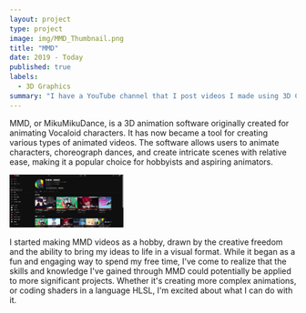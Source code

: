 ```yaml
---
layout: project
type: project
image: img/MMD_Thumbnail.png
title: "MMD"
date: 2019 - Today
published: true
labels:
  - 3D Graphics
summary: "I have a YouTube channel that I post videos I made using 3D CG softwares."
---
```

MMD, or MikuMikuDance, is a 3D animation software originally created for animating Vocaloid characters. It has now became a tool for creating various types of animated videos. The software allows users to animate characters, choreograph dances, and create intricate scenes with relative ease, making it a popular choice for hobbyists and aspiring animators.

<div class="text-center p-4">
  <img width="200px" src="../img/MMD/YT Homepage.png" class="img-thumbnail" >
</div>

I started making MMD videos as a hobby, drawn by the creative freedom and the ability to bring my ideas to life in a visual format. While it began as a fun and engaging way to spend my free time, I've come to realize that the skills and knowledge I've gained through MMD could potentially be applied to more significant projects. Whether it's creating more complex animations, or coding shaders in a language HLSL, I'm excited about what I can do with it.
